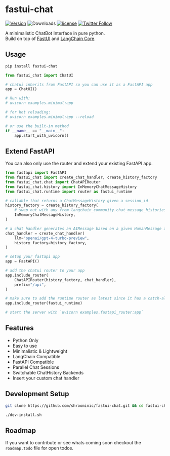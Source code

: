 # fastui-chat

[![Version](https://badge.fury.io/py/fastui-chat.svg)](https://badge.fury.io/py/fastui-chat)
![Downloads](https://img.shields.io/pypi/dm/fastui-chat)
[![license](https://img.shields.io/github/license/shroominic/fastui-chat.svg)](https://github.com/shroominic/fastui-chat/blob/main/LICENSE)
[![Twitter Follow](https://img.shields.io/twitter/follow/shroominic?style=social)](https://x.com/shroominic)

A minimalistic ChatBot Interface in pure python. </br>
Build on top of [FastUI](https://github.com/pydantic/FastUI) and [LangChain Core](https://github.com/langchain-ai/langchain).

## Usage

```bash
pip install fastui-chat
```

```python
from fastui_chat import ChatUI

# chatui inherits from FastAPI so you can use it as a FastAPI app
app = ChatUI()

# Run with:
# uvicorn examples.minimal:app

# for hot reloading:
# uvicorn examples.minimal:app --reload

# or use the built-in method
if __name__ == "__main__":
    app.start_with_uvicorn()
```

## Extend FastAPI

You can also only use the router and extend your existing FastAPI app.

```python
from fastapi import FastAPI
from fastui_chat import create_chat_handler, create_history_factory
from fastui_chat.chat import ChatAPIRouter
from fastui_chat.history import InMemoryChatMessageHistory
from fastui_chat.runtime import router as fastui_runtime

# callable that returns a ChatMessageHistory given a session_id
history_factory = create_history_factory(
    # swap out with any from langchain_community.chat_message_histories
    InMemoryChatMessageHistory,
)

# a chat handler generates an AIMessage based on a given HumanMessage and ChatHistory
chat_handler = create_chat_handler(
    llm="openai/gpt-4-turbo-preview",
    history_factory=history_factory,
)

# setup your fastapi app
app = FastAPI()

# add the chatui router to your app
app.include_router(
    ChatAPIRouter(history_factory, chat_handler),
    prefix="/api",
)

# make sure to add the runtime router as latest since it has a catch-all route
app.include_router(fastui_runtime)

# start the server with `uvicorn examples.fastapi_router:app`
```

## Features

- Python Only
- Easy to use
- Minimalistic & Lightweight
- LangChain Compatible
- FastAPI Compatible
- Parallel Chat Sessions
- Switchable ChatHistory Backends
- Insert your custom chat handler

## Development Setup

```bash
git clone https://github.com/shroominic/fastui-chat.git && cd fastui-chat

./dev-install.sh
```

## Roadmap

If you want to contribute or see whats coming soon checkout the `roadmap.todo` file for open todos.
